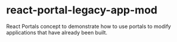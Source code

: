 # react-portal-legacy-app-mod
React Portals concept to demonstrate how to use portals to modify applications that have already been built.
